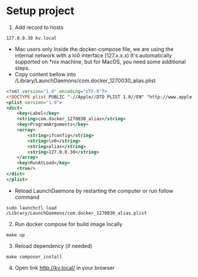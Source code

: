 # Setup project

1. Add record to hosts

```shell
127.0.0.30 kv.local
```

- Mac users only
  Inside the docker-compose file, we are using the internal network with a lo0 interface (127.x.x.x)
  It's automatically supported on *nix machine, but for MacOS, you need some additional steps.
- Copy content bellow into /Library/LaunchDaemons/com.docker_1270030_alias.plist
```xml
<?xml version="1.0" encoding="UTF-8"?>
<!DOCTYPE plist PUBLIC "-//Apple//DTD PLIST 1.0//EN" "http://www.apple.com/DTDs/PropertyList-1.0.dtd">
<plist version="1.0">
<dict>
    <key>Label</key>
    <string>com.docker_1270030_alias</string>
    <key>ProgramArguments</key>
    <array>
        <string>ifconfig</string>
        <string>lo0</string>
        <string>alias</string>
        <string>127.0.0.30</string>
    </array>
    <key>RunAtLoad</key>
    <true/>
</dict>
</plist>
```
- Reload LaunchDaemons by restarting the computer or run follow command
```shell
sudo launchctl load /Library/LaunchDaemons/com.docker_1270030_alias.plist
```
2. Run docker compose for build image locally
```shell
make up
```

3. Reload dependency (if needed)
```shell
make composer_install
```

4. Open link http://kv.local/ in your browser
